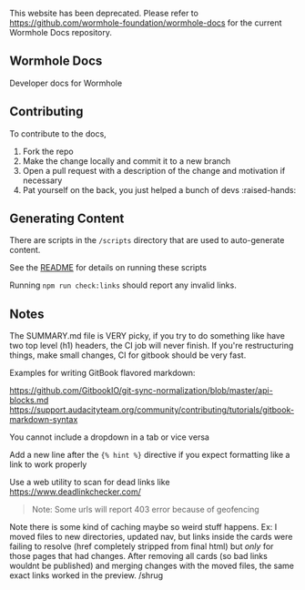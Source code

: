 This website has been deprecated. Please refer to https://github.com/wormhole-foundation/wormhole-docs for the current Wormhole Docs repository.

Wormhole Docs
-------------

Developer docs for Wormhole

## Contributing

To contribute to the docs, 

1) Fork the repo 
2) Make the change locally and commit it to a new branch 
3) Open a pull request with a description of the change and motivation if necessary
4) Pat yourself on the back, you just helped a bunch of devs :raised-hands:


## Generating Content

There are scripts in the `/scripts` directory that are used to auto-generate content.

See the [README](./scripts/README.md) for details on running these scripts

Running `npm run check:links` should report any invalid links.

## Notes

The SUMMARY.md file is VERY picky, if you try to do something like have two top level (h1) headers, the CI job will never finish. If you're restructuring things, make small changes, CI for gitbook should be very fast.

Examples for writing GitBook flavored markdown: 

https://github.com/GitbookIO/git-sync-normalization/blob/master/api-blocks.md
https://support.audacityteam.org/community/contributing/tutorials/gitbook-markdown-syntax

You cannot include a dropdown in a tab or vice versa

Add a new line after the `{% hint %}` directive if you expect formatting like a link to work properly

Use a web utility to scan for dead links like https://www.deadlinkchecker.com/

> Note: Some urls will report 403 error because of geofencing 


Note there is some kind of caching maybe so weird stuff happens.
Ex: 
I moved files to new directories, updated nav, but links inside the cards were failing to resolve (href completely stripped from final html) but _only_ for those pages that had changes.
After removing all cards (so bad links wouldnt be published) and merging changes with the moved files, the same exact links worked in the preview.
/shrug
